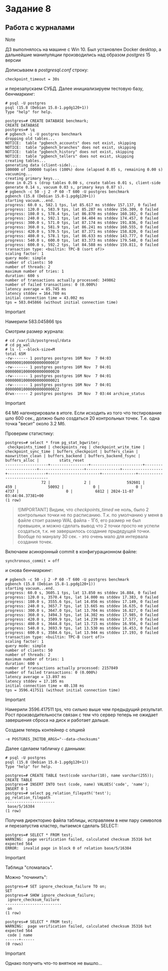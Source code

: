# Задание 8
## Работа с журналами
> [!NOTE]
> ДЗ выполнялось на машине с Win 10. Был установлен Docker desktop, а дальнейшие манипуляции производились над образом *postgres* 15 версии

Дописываем в *postgresql.conf* строку:
```
checkpoint_timeout = 30s
```
и перезапускаем СУБД. Далее инициализируем тестовую базу, бенчмаркинг:
```
# psql -U postgres
psql (15.8 (Debian 15.8-1.pgdg120+1))
Type "help" for help.

postgres=# CREATE DATABASE benchmark;
CREATE DATABASE
postgres=# \q
# pgbench -i -U postgres benchmark
dropping old tables...
NOTICE:  table "pgbench_accounts" does not exist, skipping
NOTICE:  table "pgbench_branches" does not exist, skipping
NOTICE:  table "pgbench_history" does not exist, skipping
NOTICE:  table "pgbench_tellers" does not exist, skipping
creating tables...
generating data (client-side)...
100000 of 100000 tuples (100%) done (elapsed 0.05 s, remaining 0.00 s)
vacuuming...
creating primary keys...
done in 0.25 s (drop tables 0.00 s, create tables 0.01 s, client-side generate 0.14 s, vacuum 0.03 s, primary keys 0.07 s).
# pgbench -c 50 -j 2 -P 60 -T 600 -U postgres benchmark
pgbench (15.8 (Debian 15.8-1.pgdg120+1))
starting vacuum...end.
progress: 60.0 s, 582.1 tps, lat 85.617 ms stddev 157.137, 0 failed
progress: 120.0 s, 583.9 tps, lat 85.287 ms stddev 156.309, 0 failed
progress: 180.0 s, 578.4 tps, lat 86.870 ms stddev 160.102, 0 failed
progress: 240.0 s, 592.1 tps, lat 84.404 ms stddev 174.457, 0 failed
progress: 300.0 s, 571.0 tps, lat 87.174 ms stddev 191.836, 0 failed
progress: 360.0 s, 581.9 tps, lat 86.241 ms stddev 160.555, 0 failed
progress: 420.0 s, 570.5 tps, lat 87.371 ms stddev 158.820, 0 failed
progress: 480.0 s, 578.1 tps, lat 86.633 ms stddev 143.777, 0 failed
progress: 540.0 s, 600.0 tps, lat 83.373 ms stddev 179.548, 0 failed
progress: 600.0 s, 592.2 tps, lat 84.588 ms stddev 159.811, 0 failed
transaction type: <builtin: TPC-B (sort of)>
scaling factor: 1
query mode: simple
number of clients: 50
number of threads: 2
maximum number of tries: 1
duration: 600 s
number of transactions actually processed: 349862
number of failed transactions: 0 (0.000%)
latency average = 85.745 ms
latency stddev = 164.780 ms
initial connection time = 43.002 ms
tps = 583.045866 (without initial connection time)
```
> [!IMPORTANT]
> Намерили 583.045866 tps

Смотрим размер журнала:
```
# cd /var/lib/postgresql/data
# cd pg_wal
# ls -l --block-size=M
total 65M
-rw------- 1 postgres postgres 16M Nov  7 04:03 00000001000000000000001F
-rw------- 1 postgres postgres 16M Nov  7 04:01 000000010000000000000020
-rw------- 1 postgres postgres 16M Nov  7 04:01 000000010000000000000021
-rw------- 1 postgres postgres 16M Nov  7 04:01 000000010000000000000022
drwx------ 2 postgres postgres  1M Nov  7 03:44 archive_status
```
> [!IMPORTANT]
> 64 Мб нагенерировали в итоге. Если исходить из того что тестирование шло 600 сек., должно было создаться 20 контрольных точек. Т.е. одна точка "весит" около 3.2 Мб.

Проверим статистику:
```
postgres=# select * from pg_stat_bgwriter;
 checkpoints_timed | checkpoints_req | checkpoint_write_time | checkpoint_sync_time | buffers_checkpoint | buffers_clean | maxwritten_clean | buffers_backend | buffers_backend_fsync | buffers_alloc |         stats_reset          
-------------------+-----------------+-----------------------+----------------------+--------------------+---------------+------------------+-----------------+-----------------------+---------------+------------------------------
                72 |               2 |                592601 |                  459 |              50092 |             0 |                0 |            4737 |                     0 |          6812 | 2024-11-07 03:44:04.37381+00
(1 row)
```
> ![IMPORTANT]
> Видим, что *checkpoints_timed* не ноль, было 2 контрольных точки не по расписанию. Т.к. по умолчанию у меня в файле стоит размер WAL файла - 1Гб, его размер не был превышен, и можно сделать вывод что 2 точки просто не успели создаться, т.к. не завершилось создание прыдедущей точки. Вообще по мануалу 30 сек. - это очень мало для интервала создания точек.

Включаем асинхронный commit в конфигурационном файле:
```
synchronous_commit = off
```
и снова бенчмаркинг:
```
# pgbench -c 50 -j 2 -P 60 -T 600 -U postgres benchmark
pgbench (15.8 (Debian 15.8-1.pgdg120+1))
starting vacuum...end.
progress: 60.0 s, 3605.1 tps, lat 13.850 ms stddev 16.884, 0 failed
progress: 120.0 s, 3570.4 tps, lat 14.000 ms stddev 17.383, 0 failed
progress: 180.0 s, 3555.6 tps, lat 14.056 ms stddev 17.149, 0 failed
progress: 240.0 s, 3657.7 tps, lat 13.665 ms stddev 16.635, 0 failed
progress: 300.0 s, 3647.0 tps, lat 13.704 ms stddev 16.827, 0 failed
progress: 360.0 s, 3494.3 tps, lat 14.302 ms stddev 17.985, 0 failed
progress: 420.0 s, 3509.9 tps, lat 14.239 ms stddev 17.577, 0 failed
progress: 480.0 s, 3644.8 tps, lat 13.715 ms stddev 16.956, 0 failed
progress: 540.0 s, 3693.9 tps, lat 13.530 ms stddev 16.453, 0 failed
progress: 600.0 s, 3584.6 tps, lat 13.944 ms stddev 17.193, 0 failed
transaction type: <builtin: TPC-B (sort of)>
scaling factor: 1
query mode: simple
number of clients: 50
number of threads: 2
maximum number of tries: 1
duration: 600 s
number of transactions actually processed: 2157849
number of failed transactions: 0 (0.000%)
latency average = 13.897 ms
latency stddev = 17.105 ms
initial connection time = 40.138 ms
tps = 3596.417511 (without initial connection time)
```
> [!IMPORTANT]
> Намерили 3596.417511 tps, что сильно выше чем предыдущий результат. Рост производительности связан с тем что сервер теперь не ожидает завершения сброса на диск и работает дальше.

Создаем теперь контейнер с опцией
```
-e POSTGRES_INITDB_ARGS="--data-checksums"
```
Далее сделаем табличку с данными:
```
# psql -U postgres
psql (15.8 (Debian 15.8-1.pgdg120+1))
Type "help" for help.

postgres=# CREATE TABLE test(code varchar(10), name varchar(255));
CREATE TABLE
postgres=# INSERT INTO test (code, name) VALUES('code', 'name');
INSERT 0 1
postgres=# select pg_relation_filepath('test');
pg_relation_filepath 
----------------------
 base/5/16384
(1 row)
```
Получив директорию файла таблицы, исправляем в нем пару символов и перезапустив кластер, пытаемся сделать SELECT:
```
postgres=# SELECT * FROM test;
WARNING:  page verification failed, calculated checksum 35316 but expected 564
ERROR:  invalid page in block 0 of relation base/5/16384
```
> [!IMPORTANT]
> Таблица "сломалась".

Можно "починить":
```
postgres=# SET ignore_checksum_failure TO on;
SET
postgres=# SHOW ignore_checksum_failure;
 ignore_checksum_failure 
-------------------------
 on
(1 row)

postgres=# SELECT * FROM test;
WARNING:  page verification failed, calculated checksum 35316 but expected 564
 code | name 
------+------
(0 rows)
```
> [!IMPORTANT]
> Однако получить что-то внятное не вышло...
